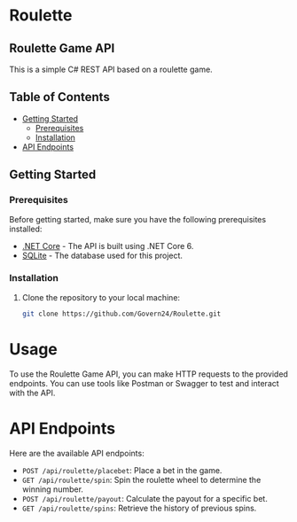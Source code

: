 # Roulette

## Roulette Game API

This is a simple C# REST API based on a roulette game. 
## Table of Contents

- [Getting Started](#getting-started)
  - [Prerequisites](#prerequisites)
  - [Installation](#installation)
- [API Endpoints](#api-endpoints)



## Getting Started

### Prerequisites

Before getting started, make sure you have the following prerequisites installed:

- [.NET Core](https://dotnet.microsoft.com/download) - The API is built using .NET Core 6.
- [SQLite](https://www.sqlite.org/index.html) - The database used for this project.

### Installation

1. Clone the repository to your local machine:

   ```bash
   git clone https://github.com/Govern24/Roulette.git

 # Usage

To use the Roulette Game API, you can make HTTP requests to the provided endpoints. You can use tools like Postman or Swagger to test and interact with the API.

# API Endpoints

Here are the available API endpoints:

- `POST /api/roulette/placebet`: Place a bet in the game.
- `GET /api/roulette/spin`: Spin the roulette wheel to determine the winning number.
- `POST /api/roulette/payout`: Calculate the payout for a specific bet.
- `GET /api/roulette/spins`: Retrieve the history of previous spins.  

   
